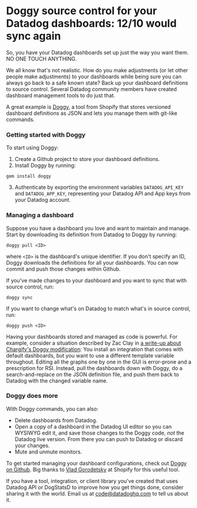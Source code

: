# Doggy source control for your Datadog dashboards: 12/10 would sync again

So, you have your Datadog dashboards set up just the way you want them. NO ONE TOUCH ANYTHING. 

We all know that's not realistic. How do you make adjustments (or let other people make adjustments) to your dashboards while being sure you can always go back to a safe known state? Back up your dashboard definitions to source control. Several Datadog community members have created dashboard management tools to do just that.

A great example is [Doggy](https://github.com/Shopify/doggy), a tool from Shopify that stores versioned dashboard definitions as JSON and lets you manage them with git-like commands.

### Getting started with Doggy

To start using Doggy:
1. Create a Github project to store your dashboard definitions.
2. Install Doggy by running:
```
gem install doggy
```
3. Authenticate by exporting the environment variables `DATADOG_API_KEY` and `DATADOG_APP_KEY`, representing your Datadog API and App keys from your Datadog account.

### Managing a dashboard

Suppose you have a dashboard you love and want to maintain and manage. Start by downloading its definition from Datadog to Doggy by running:
```
doggy pull <ID>
```
where `<ID>` is the dashboard's unique identifier. If you don't specify an ID, Doggy downloads the definitions for all your dashboards. You can now commit and push those changes within Github.

If you've made changes to your dashboard and you want to sync that with source control, run: 
```
doggy sync
```
If you want to change what's on Datadog to match what's in source control, run:
```
doggy push <ID>
```
Having your dashboards stored and managed as code is powerful. For example, consider a situation described by Zac Clay in [a write-up about Chargify's Doggy modification](https://inside.chargify.io/2018/02/22/keeping-datadog-in-version-control/): You install an integration that comes with default dashboards, but you want to use a different template variable throughout. Editing all the graphs one by one in the GUI is error-prone and a prescription for RSI. Instead, pull the dashboards down with Doggy, do a search-and-replace on the JSON definition file, and push them back to Datadog with the changed variable name.

### Doggy does more

With Doggy commands, you can also:
* Delete dashboards from Datadog.
* Open a copy of a dashboard in the Datadog UI editor so you can WYSIWYG edit it, and save those changes to the Doggy code, _not_ the Datadog live version. From there you can push to Datadog or discard your changes.
* Mute and unmute monitors.

To get started managing your dashboard configurations, check out [Doggy on Github](https://github.com/chargify/doggy). Big thanks to [Vlad Gorodetsky](https://github.com/bai) at Shopify for this useful tool.

If you have a tool, integration, or client library you've created that uses Datadog API or DogStatsD to improve how you get things done, consider sharing it with the world. Email us at [code@datadoghq.com](mailto:code@datadoghq.com) to tell us about it.
